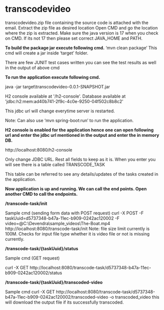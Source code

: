 # transcodevideo
 
transcodevideo.zip file containing the source code is attached with the email.
Extract the zip file as desired location
Open CMD and go the location where the zip is extracted. 
Make sure the java version is 17 when you check on CMD.
If its not 17 then please set correct JAVA_HOME and PATH.

**To build the package jar execute following cmd.**
 ‘mvn clean package’
This cmd will create a jar inside ‘target’ folder.

There are few JUNIT test cases written you can see the test results as well in the output of above cmd

**To run the application execute following cmd.**

java -jar target\transcodevideo-0.0.1-SNAPSHOT.jar

H2 console available at '/h2-console'. Database available at 'jdbc:h2:mem:ad40b741-2f9c-4c0e-9250-04f502c8b8c2'

This jdbc url will change everytime server is restarted.

Note: Can also use ‘mvn spring-boot:run’ to run the application.

**H2 console is enabled for the application hence one can open following url and enter the jdbc url mentioned in the output and enter the in memory DB.**

http://localhost:8080/h2-console


Only change JDBC URL. Rest all fields to keep as it is.
When you enter you will see there is a table called TRANSCODE_TASK

This table can be referred to see any details/updates of the tasks created in the application.

**Now application is up and running. We can call the end points. Open another CMD to call the endpoints.**

**/transcode-task/init**

Sample cmd (sending form data with POST request)
curl -X POST -F taskUuid=d5737348-b47a-11ec-b909-0242ac120002 -F video=@C:\Devendra\sample_videos\The-Boat.mp4 http://localhost:8080/transcode-task/init
Note: file size limit currently is 100M.
Checks for input file type whether it is video file or not is missing currently.

**/transcode-task/{taskUuid}/status**

Sample cmd (GET request)

curl -X GET http://localhost:8080/transcode-task/d5737348-b47a-11ec-b909-0242ac120002/status

**/transcode-task/{taskUuid}/transcoded-video**

Sample cmd
curl -X GET http://localhost:8080/transcode-task/d5737348-b47a-11ec-b909-0242ac120002/transcoded-video -o transcoded_video
this will download the output file if its successfully transcoded.
